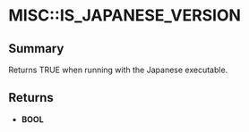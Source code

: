# MISC::IS_JAPANESE_VERSION

## Summary
Returns TRUE when running with the Japanese executable.

## Returns
* **BOOL**